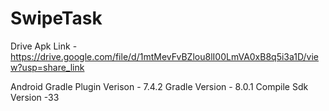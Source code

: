 # SwipeTask

Drive Apk Link - https://drive.google.com/file/d/1mtMevFvBZlou8lI00LmVA0xB8q5i3a1D/view?usp=share_link

Android Gradle Plugin Verison - 7.4.2
Gradle Version - 8.0.1
Compile Sdk Version -33
